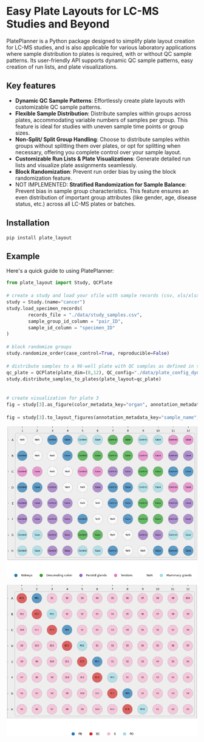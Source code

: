 # Easy Plate Layouts for LC-MS Studies and Beyond
PlatePlanner is a Python package designed to simplify plate layout creation for LC-MS studies, and is also applicable for various laboratory applications where sample distribution to plates is required, with or without QC sample patterns. Its user-friendly API supports dynamic QC sample patterns, easy creation of run lists, and plate visualizations.

## Key features 
- **Dynamic QC Sample Patterns**: Effortlessly create plate layouts with customizable QC sample patterns.
- **Flexible Sample Distribution**: Distribute samples within groups across plates, accommodating variable numbers of samples per group. This feature is ideal for studies with uneven sample time points or group sizes.
- **Non-Split/ Split Group Handling**: Choose to distribute samples within groups without splitting them over plates, or opt for splitting when necessary, offering you complete control over your sample layout.
- **Customizable Run Lists & Plate Visualizations**: Generate detailed run lists and visualize plate assignments seamlessly.
- **Block Randomization**: Prevent run order bias by using the block randomization feature. 
- NOT IMPLEMENTED: **Stratified Randomization for Sample Balance**: Prevent bias in sample group characteristics. This feature ensures an even distribution of important group attributes (like gender, age, disease status, etc.) across all LC-MS plates or batches. 

## Installation

```
pip install plate_layout
```

## Example
Here's a quick guide to using PlatePlanner:

```py
from plate_layout import Study, QCPlate

# create a study and load your sfile with sample records (csv, xls/xlsx)
study = Study.(name="cancer")
study.load_specimen_records(
        records_file = "./data/study_samples.csv",
        sample_group_id_column = "pair_ID",
        sample_id_column = "specimen_ID"
)

# block randomize groups
study.randomize_order(case_control=True, reproducible=False)

# distribute samples to a 96-well plate with QC samples as defined in the toml file
qc_plate = QCPlate(plate_dim=(8,12), QC_config="./data/plate_config_dynamic.toml")
study.distribute_samples_to_plates(plate_layout=qc_plate)


# create visualization for plate 3
fig = study[3].as_figure(color_metadata_key="organ", annotation_metadata_key="object", rotation=45, fontsize=8)

fig = study[3].to_layout_figures(annotation_metadata_key="sample_name", color_metadata_key="sample_code", file_format="png")

```


![Alt text](assets/cancer_Plate_7_object_organ.png "Image Title")

![Alt text](assets/cancer_Plate_7_sample_name_sample_code.png "Image Title")


